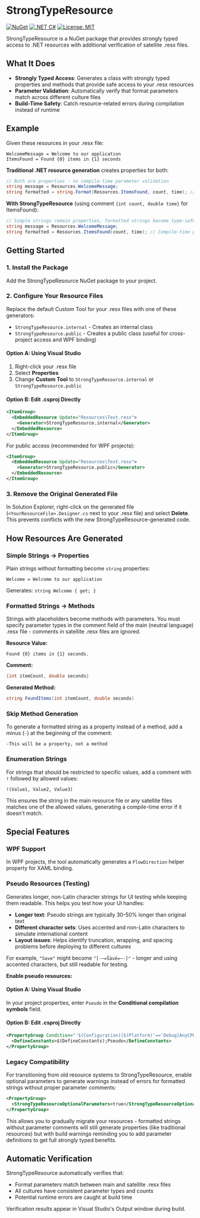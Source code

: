 ﻿# StrongTypeResource

[![NuGet](https://img.shields.io/nuget/v/EugeneLepekhin.StrongTypeResource.svg)](https://www.nuget.org/packages/EugeneLepekhin.StrongTypeResource/)
[![.NET C#](https://img.shields.io/badge/.NET-C%23-blue)](https://docs.microsoft.com/en-us/dotnet/csharp/)
[![License: MIT](https://img.shields.io/badge/License-MIT-yellow.svg)](https://opensource.org/licenses/MIT)

StrongTypeResource is a NuGet package that provides strongly typed access to .NET resources with additional verification of satellite .resx files.

## What It Does

- **Strongly Typed Access**: Generates a class with strongly typed properties and methods that provide safe access to your .resx resources
- **Parameter Validation**: Automatically verify that format parameters match across different culture files
- **Build-Time Safety**: Catch resource-related errors during compilation instead of runtime

## Example

Given these resources in your .resx file:
```
WelcomeMessage = Welcome to our application
ItemsFound = Found {0} items in {1} seconds
```

**Traditional .NET resource generation** creates properties for both:
```csharp
// Both are properties - no compile-time parameter validation
string message = Resources.WelcomeMessage;
string formatted = string.Format(Resources.ItemsFound, count, time); // Easy to mess up parameters
```

**With StrongTypeResource** (using comment `{int count, double time}` for ItemsFound):
```csharp
// Simple strings remain properties, formatted strings become type-safe methods
string message = Resources.WelcomeMessage;
string formatted = Resources.ItemsFound(count, time); // Compile-time parameter validation
```

## Getting Started

### 1. Install the Package
Add the StrongTypeResource NuGet package to your project.

### 2. Configure Your Resource Files
Replace the default Custom Tool for your .resx files with one of these generators:
- `StrongTypeResource.internal` - Creates an internal class
- `StrongTypeResource.public` - Creates a public class (useful for cross-project access and WPF binding)

#### Option A: Using Visual Studio
1. Right-click your .resx file
2. Select **Properties**
3. Change **Custom Tool** to `StrongTypeResource.internal` or `StrongTypeResource.public`

#### Option B: Edit .csproj Directly
```xml
<ItemGroup>
  <EmbeddedResource Update="Resources\Text.resx">
    <Generator>StrongTypeResource.internal</Generator>
  </EmbeddedResource>
</ItemGroup>
```

For public access (recommended for WPF projects):
```xml
<ItemGroup>
  <EmbeddedResource Update="Resources\Text.resx">
    <Generator>StrongTypeResource.public</Generator>
  </EmbeddedResource>
</ItemGroup>
```

### 3. Remove the Original Generated File
In Solution Explorer, right-click on the generated file (`<YourResourceFile>.Designer.cs` next to your .resx file) and select **Delete**.
This prevents conflicts with the new StrongTypeResource-generated code.

## How Resources Are Generated

### Simple Strings → Properties
Plain strings without formatting become `string` properties:
```
Welcome = Welcome to our application
```
Generates: `string Welcome { get; }`

### Formatted Strings → Methods
Strings with placeholders become methods with parameters.
You must specify parameter types in the comment field of the main (neutral language) .resx file - comments in satellite .resx files are ignored.

**Resource Value:**
```
Found {0} items in {1} seconds.
```

**Comment:**
```csharp
{int itemCount, double seconds}
```

**Generated Method:**
```csharp
string FoundItems(int itemCount, double seconds)
```

### Skip Method Generation
To generate a formatted string as a property instead of a method, add a minus (`-`) at the beginning of the comment:
```
-This will be a property, not a method
```

### Enumeration Strings
For strings that should be restricted to specific values, add a comment with `!` followed by allowed values:
```
!(Value1, Value2, Value3)
```
This ensures the string in the main resource file or any satellite files matches one of the allowed values,
generating a compile-time error if it doesn't match.

## Special Features

### WPF Support
In WPF projects, the tool automatically generates a `FlowDirection` helper property for XAML binding.

### Pseudo Resources (Testing)
Generates longer, non-Latin character strings for UI testing while keeping them readable. This helps you test how your UI handles:
- **Longer text**: Pseudo strings are typically 30-50% longer than original text
- **Different character sets**: Uses accented and non-Latin characters to simulate international content
- **Layout issues**: Helps identify truncation, wrapping, and spacing problems before deploying to different cultures

For example, `"Save"` might become `"[-~=Šàvë=~-]"` - longer and using accented characters, but still readable for testing.

**Enable pseudo resources:**

#### Option A: Using Visual Studio
In your project properties, enter `Pseudo` in the **Conditional compilation symbols** field.

#### Option B: Edit .csproj Directly
```xml
<PropertyGroup Condition="'$(Configuration)|$(Platform)'=='Debug|AnyCPU'">
  <DefineConstants>$(DefineConstants);Pseudo</DefineConstants>
</PropertyGroup>
```

### Legacy Compatibility
For transitioning from old resource systems to StrongTypeResource,
enable optional parameters to generate warnings instead of errors for formatted strings without proper parameter comments:

```xml
<PropertyGroup>
  <StrongTypeResourceOptionalParameters>true</StrongTypeResourceOptionalParameters>
</PropertyGroup>
```

This allows you to gradually migrate your resources - formatted strings without parameter comments will still generate properties
(like traditional resources) but with build warnings reminding you to add parameter definitions to get full strongly typed benefits.

## Automatic Verification

StrongTypeResource automatically verifies that:
- Format parameters match between main and satellite .resx files
- All cultures have consistent parameter types and counts
- Potential runtime errors are caught at build time

Verification results appear in Visual Studio's Output window during build.
